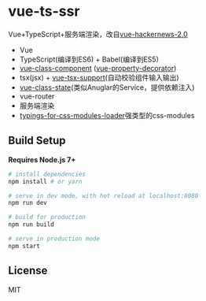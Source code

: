 # vue-ts-ssr

Vue+TypeScript+服务端渲染，改自[vue-hackernews-2.0](https://github.com/vuejs/vue-hackernews-2.0)

- Vue
- TypeScript(编译到ES6) + Babel(编译到ES5)
- [vue-class-component](https://github.com/vuejs/vue-class-component) ([vue-property-decorator](https://github.com/kaorun343/vue-property-decorator))
- tsx(jsx) + [vue-tsx-support](https://github.com/wonderful-panda/vue-tsx-support)(自动校验组件输入输出) 
- [vue-class-state](https://github.com/zetaplus006/vue-class-state)(类似Anuglar的Service，提供依赖注入)
- vue-router
- 服务端渲染
- [typings-for-css-modules-loader](https://github.com/Jimdo/typings-for-css-modules-loader)强类型的css-modules


## Build Setup

**Requires Node.js 7+**

``` bash
# install dependencies
npm install # or yarn

# serve in dev mode, with hot reload at localhost:8080
npm run dev

# build for production
npm run build

# serve in production mode
npm start
```

## License

MIT
